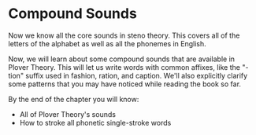 # Compound Sounds

Now we know all the core sounds in steno theory. This covers all of the letters of the alphabet as well as all the phonemes in English.

Now, we will learn about some compound sounds that are available in Plover Theory. This will let us write words with common affixes, like the "-tion" suffix used in fashion, ration, and caption. We'll also explicitly clarify some patterns that you may have noticed while reading the book so far.

By the end of the chapter you will know:

* All of Plover Theory's sounds
* How to stroke all phonetic single-stroke words